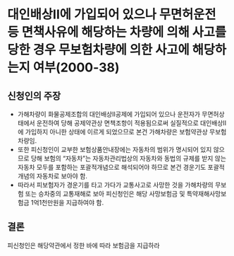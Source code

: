 # 대인배상II에 가입되어 있으나 무면허운전 등 면책사유에 해당하는 차량에 의해 사고를 당한 경우 무보험차량에 의한 사고에 해당하는지 여부(2000-38)

## 신청인의 주장
 - 가해차량이 화물공제조합의 대인배상Ⅱ공제에 가입되어 있으나 운전자가 무면허상태에서 운전하여 당해 공제약관상 면책조항이 적용됨으로써 실질적으로 대인배상Ⅱ에 가입하지 아니한 상태에 이르게 되었으므로 본건 가해차량은 보험약관상 무보험차량임.  
  - 또한 피신청인이 교부한 보험상품안내장에는 자동차의 범위가 명시되어 있지 않으므로 당해 보험의 “자동차”는 자동차관리법상의 자동차와 동법의 규제를 받지 않는 자동차 모두를 포함하는 포괄적개념으로 해석되어야 하므로 본건 경운기도 포괄적 개념의 자동차로 보아야 함. 
  - 따라서 피보험자가 경운기를 타고 가다가 교통사고로 사망한 것을 가해차량의 무보험 또는 승차중의 교통재해로 보아 피신청인은 해당 사망보험금 및 특약재해사망보험금 1억1천만원을 지급하여야 함. 

## 결론
피신청인은 해당약관에서 정한 바에 따라 보험금을 지급하라